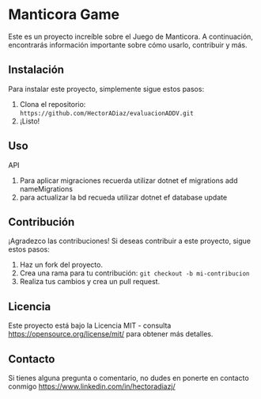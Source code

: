 # Manticora Game
Este es un proyecto increíble sobre el Juego de Manticora. A continuación, encontrarás información importante sobre cómo usarlo, contribuir y más.

## Instalación
Para instalar este proyecto, simplemente sigue estos pasos:

1. Clona el repositorio: `https://github.com/HectorADiaz/evaluacionADDV.git`
2. ¡Listo!

## Uso
API
1. Para aplicar migraciones recuerda utilizar dotnet ef migrations add nameMigrations
2. para actualizar la bd recueda utilizar dotnet ef database update
   

## Contribución
¡Agradezco las contribuciones! Si deseas contribuir a este proyecto, sigue estos pasos:

1. Haz un fork del proyecto.
2. Crea una rama para tu contribución: `git checkout -b mi-contribucion`
3. Realiza tus cambios y crea un pull request.

## Licencia
Este proyecto está bajo la Licencia MIT - consulta https://opensource.org/license/mit/ para obtener más detalles.

## Contacto
Si tienes alguna pregunta o comentario, no dudes en ponerte en contacto conmigo https://www.linkedin.com/in/hectoradiazj/

